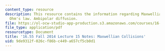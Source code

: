```yaml
---
content_type: resource
description: This resource contains the information regarding Maxwellian collisions.
  Ohm's law. Ambipolar diffusion.
file: https://ol-ocw-studio-app-production.s3.amazonaws.com/courses/16-55-ionized-gases-fall-2014/9de9312f026cf86bc449a657cf5cb0d1_MIT16_55F14_Lecture15.pdf
file_type: application/pdf
resourcetype: Document
title: '16.55 Fall 2014 Lecture 15 Notes: Maxwellian Collisions'
uid: 9de9312f-026c-f86b-c449-a657cf5cb0d1
---
```

